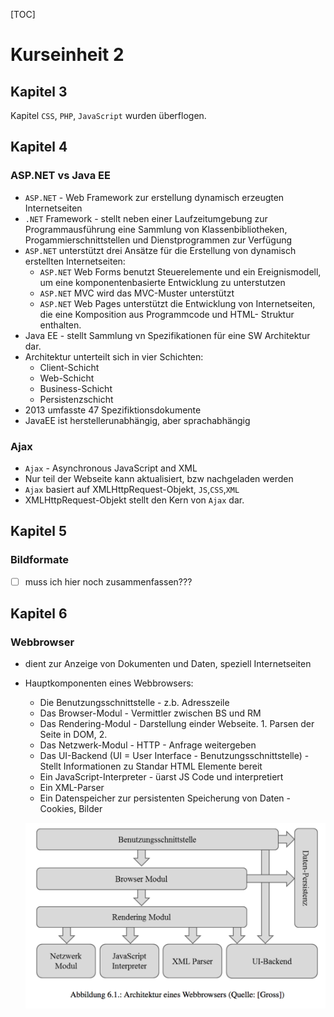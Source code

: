 [TOC]

# Kurseinheit 2

## Kapitel 3

Kapitel `CSS`, `PHP`, `JavaScript` wurden überflogen.

## Kapitel 4

### ASP.NET vs Java EE

- `ASP.NET` -  Web Framework zur erstellung dynamisch erzeugten Internetseiten
- `.NET` Framework - stellt neben einer Laufzeitumgebung zur Programmausführung eine Sammlung von Klassenbibliotheken, Progammierschnittstellen und Dienstprogrammen zur Verfügung
- `ASP.NET` unterstützt drei Ansätze für die Erstellung von dynamisch erstellten Internetseiten:
  - `ASP.NET` Web Forms benutzt Steuerelemente und ein Ereignismodell, um eine komponentenbasierte Entwicklung zu unterstutzen
  - `ASP.NET` MVC wird das MVC-Muster unterstützt
  - `ASP.NET` Web Pages unterstützt die Entwicklung von Internetseiten, die eine Komposition aus Programmcode und HTML- Struktur enthalten.
- Java EE -  stellt Sammlung vn Spezifikationen für eine SW Architektur dar.
- Architektur unterteilt sich in vier Schichten:
  - Client-Schicht
  - Web-Schicht
  - Business-Schicht
  - Persistenzschicht
- 2013 umfasste 47 Spezifiktionsdokumente
- JavaEE ist herstellerunabhängig, aber sprachabhängig

### Ajax

- `Ajax` - Asynchronous JavaScript and XML
- Nur teil der Webseite kann aktualisiert, bzw nachgeladen werden
- `Ajax` basiert auf XMLHttpRequest-Objekt, `JS`,`CSS`,`XML`
- XMLHttpRequest-Objekt stellt den Kern von `Ajax` dar.

## Kapitel 5

### Bildformate

- [ ] muss ich hier noch zusammenfassen???

## Kapitel 6

### Webbrowser

- dient zur Anzeige von Dokumenten und Daten, speziell Internetseiten

- Hauptkomponenten eines Webbrowsers:

  - Die Benutzungsschnittstelle - z.b. Adresszeile
  - Das Browser-Modul - Vermittler zwischen BS und RM
  - Das Rendering-Modul - Darstellung einder Webseite. 1. Parsen der Seite in DOM, 2.
  - Das Netzwerk-Modul - HTTP - Anfrage weitergeben
  - Das UI-Backend (UI = User Interface - Benutzungsschnittstelle) - Stellt Informationen zu Standar HTML Elemente bereit
  - Ein JavaScript-Interpreter - üarst JS Code und interpretiert
  - Ein XML-Parser
  - Ein Datenspeicher zur persistenten Speicherung von Daten - Cookies, Bilder

  ![Architektur eines Browsers](./img/kap5_browser.png)